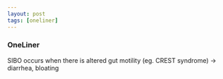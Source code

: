 ```yaml
---
layout: post
tags: [oneliner]
---
```



### OneLiner

SIBO occurs when there is altered gut motility (eg. CREST syndrome) -> diarrhea, bloating
